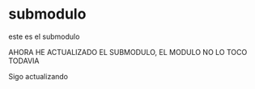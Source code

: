 # submodulo

este es el submodulo

AHORA HE ACTUALIZADO EL SUBMODULO, EL MODULO NO LO TOCO TODAVIA


Sigo actualizando